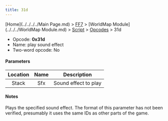 ```yaml
---
title: 31d
---
```


[Home](../../../../Main Page.md) > [FF7](../../../../FF7.md) > [WorldMap Module](../../../WorldMap Module.md) > [Script](../../Script.md) > [Opcodes](../Opcodes.md) > 31d

-   Opcode: **0x31d**
-   Name: play sound effect
-   Two-word opcode: No

#### Parameters

| Location | Name |     Description      |
|:--------:|:----:|:--------------------:|
|  Stack   | Sfx  | Sound effect to play |

#### Notes

Plays the specified sound effect. The format of this parameter has not been verified, presumably it uses the same IDs as other parts of the game.
